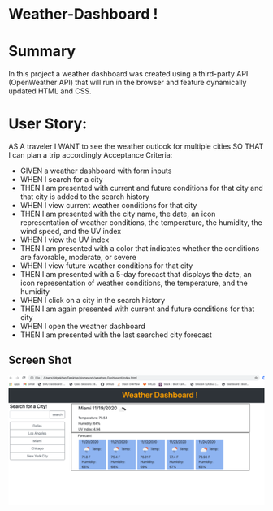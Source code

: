 # Weather-Dashboard !

# Summary
In this project a weather dashboard was created using a third-party API (OpenWeather API) that will run in the browser and feature dynamically updated HTML and CSS.

# User Story:
AS A traveler
I WANT to see the weather outlook for multiple cities
SO THAT I can plan a trip accordingly
Acceptance Criteria:
- GIVEN a weather dashboard with form inputs
- WHEN I search for a city
- THEN I am presented with current and future conditions for that city and that city is added to the search history
- WHEN I view current weather conditions for that city
- THEN I am presented with the city name, the date, an icon representation of weather conditions, the temperature, the humidity, the     wind speed, and the UV index
- WHEN I view the UV index
- THEN I am presented with a color that indicates whether the conditions are favorable, moderate, or severe
- WHEN I view future weather conditions for that city
- THEN I am presented with a 5-day forecast that displays the date, an icon representation of weather conditions, the temperature,        and the humidity
- WHEN I click on a city in the search history
- THEN I am again presented with current and future conditions for that city
- WHEN I open the weather dashboard
- THEN I am presented with the last searched city forecast

## Screen Shot
![](Assets/ScreenShot.png)
